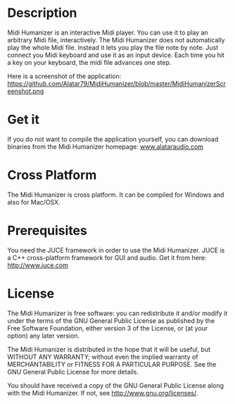 # Description
Midi Humanizer is an interactive Midi player. You can use it to play an arbitrary Midi file, interactively. The Midi Humanizer does not automatically play the whole Midi file. Instead it lets you play the file note by note. Just connect you Midi keyboard and use it as an input device. Each time you hit a key on your keyboard, the midi file advances one step.

Here is a screenshot of the application: https://github.com/Alatar79/MidiHumanizer/blob/master/MidiHumanizerScreenshot.png

# Get it 
If you do not want to compile the application yourself, you can download binaries from the Midi Humanizer homepage: 
www.alataraudio.com

# Cross Platform
The Midi Humanizer is cross platform. It can be compiled for Windows and also for Mac/OSX. 

# Prerequisites
You need the JUCE framework in order to use the Midi Humanizer. JUCE is a C++ cross-platform framework for GUI and audio. Get it from here: http://www.juce.com

# License
The Midi Humanizer  is free software: you can redistribute it and/or modify
it under the terms of the GNU General Public License as published by
the Free Software Foundation, either version 3 of the License, or
(at your option) any later version.

The Midi Humanizer  is distributed in the hope that it will be useful,
but WITHOUT ANY WARRANTY; without even the implied warranty of
MERCHANTABILITY or FITNESS FOR A PARTICULAR PURPOSE.  See the
GNU General Public License for more details.

You should have received a copy of the GNU General Public License
along with the Midi Humanizer.  If not, see <http://www.gnu.org/licenses/>.
